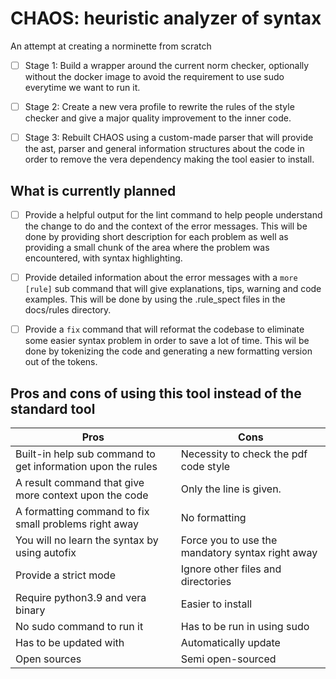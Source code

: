 # CHAOS: heuristic analyzer of syntax

An attempt at creating a norminette from scratch

- [ ] Stage 1: Build a wrapper around the current norm checker, 
optionally without the docker image to avoid the requirement to use sudo everytime we want to run it.

- [ ] Stage 2: Create a new vera profile to rewrite the rules of the style checker
and give a major quality improvement to the inner code.

- [ ] Stage 3: Rebuilt CHAOS using a custom-made parser that will provide the ast, 
parser and general information structures about the code in order to remove the vera dependency
making the tool easier to install.


## What is currently planned

- [ ] Provide a helpful output for the lint command to help people understand the change to do 
and the context of the error messages. This will be done by providing short description for each problem
as well as providing a small chunk of the area where the problem was encountered, with syntax highlighting.

- [ ] Provide detailed information about the error messages with a `more [rule]` sub command 
that will give explanations, tips, warning and code examples. This will be done by using the .rule_spect files
in the docs/rules directory.

- [ ] Provide a `fix` command that will reformat the codebase to eliminate some easier syntax problem 
in order to save a lot of time. This wil be done by tokenizing the code and generating a new formatting version
out of the tokens.


## Pros and cons of using this tool instead of the standard tool


| Pros                                                        | Cons                                             |
|-------------------------------------------------------------|--------------------------------------------------|
| Built-in help sub command to get information upon the rules | Necessity to check the pdf code style            |  
| A result command that give more context upon the code       | Only the line is given.                          |
| A formatting command to fix small problems right away       | No formatting                                    |
| You will no learn the syntax by using autofix               | Force you to use the mandatory syntax right away |
| Provide a strict mode                                       | Ignore other files and directories               |
| Require python3.9 and vera binary                           | Easier to install                                |
| No sudo command to run it                                   | Has to be run in using sudo                      |
| Has to be updated with                                      | Automatically update                             |
| Open sources                                                | Semi open-sourced                                |
